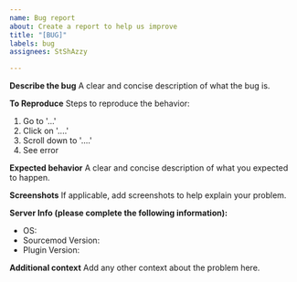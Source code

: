 ```yaml
---
name: Bug report
about: Create a report to help us improve
title: "[BUG]"
labels: bug
assignees: StShAzzy

---
```


**Describe the bug**
A clear and concise description of what the bug is.

**To Reproduce**
Steps to reproduce the behavior:
1. Go to '...'
2. Click on '....'
3. Scroll down to '....'
4. See error

**Expected behavior**
A clear and concise description of what you expected to happen.

**Screenshots**
If applicable, add screenshots to help explain your problem.

**Server Info (please complete the following information):**
 - OS:  
 - Sourcemod Version:
 - Plugin Version:  

**Additional context**
Add any other context about the problem here.
